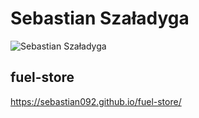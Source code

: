 # Sebastian Szaładyga
![Sebastian Szaładyga](images\Sebastian.png)
## fuel-store

https://sebastian092.github.io/fuel-store/
